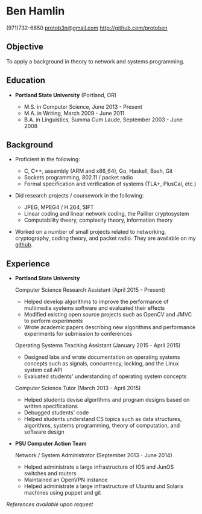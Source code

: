 Ben Hamlin
==========

(971)732-6850
<protob3n@gmail.com>
<http://github.com/protoben>


Objective
---------

To apply a background in theory to network and systems programming.


Education
---------

*   **Portland State University** (Portland, OR)

    + M.S. in Computer Science, June 2013 - Present
    + M.A. in Writing, March 2009 - June 2011
    + B.A. in Linguistics, Summa Cum Laude, September 2003 - June 2008


Background
-----------

* Proficient in the following:
    + C, C++, assembly (ARM and x86\_64), Go, Haskell, Bash, Git
    + Sockets programming, 802.11 / packet radio
    + Formal specification and verification of systems (TLA+, PlusCal, etc.)

* Did research projects / coursework in the following:
    + JPEG, MPEG4 / H.264, SIFT
    + Linear coding and linear network coding, the Paillier cryptosystem
    * Computability theory, complexity theory, information theory

* Worked on a number of small projects related to networking, cryptography,
  coding theory, and packet radio. They are available on my
  [github](http://github.com/protoben).


Experience
----------

*   **Portland State University**

    Computer Science Research Assistant (April 2015 - Present)

    + Helped develop algorithms to improve the performance of multimedia
      systems software and evaluated their effects
    + Modified existing open source projects such as OpenCV and JMVC to
      perform experiments
    + Wrote academic papers describing new algorithms and performance
      experiments for submission to conferences

    Operating Systems Teaching Assistant (January 2015 - April 2015)

    + Designed labs and wrote documentation on operating systems concepts
      such as signals, concurrency, locking, and the Linux system call API
    + Evaluated students' understanding of operating system concepts

    Computer Science Tutor (March 2013 - April 2015)

    + Helped students devise algorithms and program designs based on written
      specifications
    + Debugged students' code
    + Helped students understand CS topics such as data structures, algorithms,
      systems programming, theory of computation, and software design


*   **PSU Computer Action Team**

    Network / System Administrator (September 2013 - June 2014)

    + Helped administrate a large infrastructure of IOS and JunOS switches and
      routers
    + Maintained an OpenVPN instance
    + Helped administrate a large infrastructure of Ubuntu and Solaris machines
      using puppet and git

*References available upon request*
